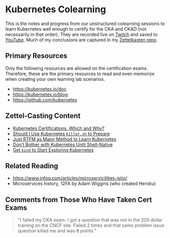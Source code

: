 # Kubernetes Colearning

This is the notes and progress from our unstructured colearning sessions
to learn Kubernetes well enough to certify for the CKA and CKAD (not
necessarily in that order). They are recorded live on [Twitch] and saved
to [YouTube]. Much of my conclusions are captured in my [Zettelkasten
repo][zet].

[YouTube]: https://youtube.com/playlist?list=PLrK9UeDMcQLrdJXVPK9IYSPYRCpjTWmfJ
[Twitch]: https://twitch.tv/rwxrob
[zet]: https://github.com/rwxrob/zet

## Primary Resources

Only the following resources are allowed on the certification exams.
Therefore, these are the primary resources to read and even memorize
when creating your own learning lab scenarios.

* <https://kubernetes.io/doc>
* <https://kubernetes.io/blog>
* <https://github.com/kubernetes>

## Zettel-Casting Content

* [Kubernetes Certifications, Which and Why?](https://github.com/rwxrob/zet/tree/main/20210723173826)
* [Should I Use Kubernetes `killer.sh` to Prepare](https://github.com/rwxrob/zet/tree/main/20210723181441)
* [Just RTFM as Major Method to Learn Kubernetes](https://github.com/rwxrob/zet/tree/main/20210723185807)
* [Don't Bother with Kubernetes Until Shell-Native](https://github.com/rwxrob/zet/tree/main/20210723192724)
* [Get `kind` to Start Exploring Kubernetes](https://github.com/rwxrob/zet/tree/main/20210723194437)

## Related Reading

* https://www.infoq.com/articles/microservicilities-istio/
* Microservices history, 12FA by Adam Wiggins (who created Heroku)

## Comments from Those Who Have Taken Cert Exams

> "I failed my CKA exam. I got a question that was not in the 200 dollar
> training on the CNCF site. Failed 2 times and that same problem issue
> question killed me and was 8 points."

